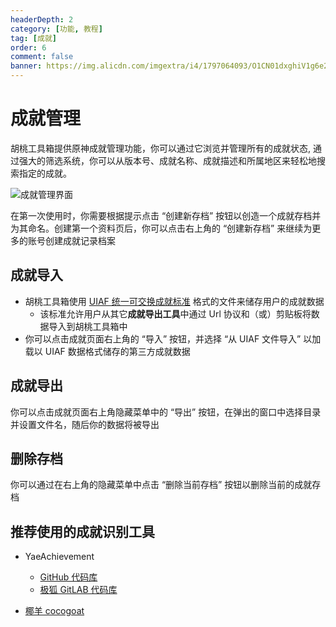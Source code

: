 ```yaml
---
headerDepth: 2
category: [功能, 教程]
tag: [成就]
order: 6
comment: false
banner: https://img.alicdn.com/imgextra/i4/1797064093/O1CN01dxghiV1g6e22PI4pe_!!1797064093.png
---
```


# 成就管理

胡桃工具箱提供原神成就管理功能，你可以通过它浏览并管理所有的成就状态, 通过强大的筛选系统，你可以从版本号、成就名称、成就描述和所属地区来轻松地搜索指定的成就。

<!-- more -->

![成就管理界面](https://img.alicdn.com/imgextra/i1/1797064093/O1CN01fApvim1g6e0xyGQvS_!!1797064093.png_.webp)

在第一次使用时，你需要根据提示点击 “创建新存档” 按钮以创造一个成就存档并为其命名。创建第一个资料页后，你可以点击右上角的 “创建新存档” 来继续为更多的账号创建成就记录档案

## 成就导入 <Badge text="UIAF" type="info" />

- 胡桃工具箱使用 [UIAF 统一可交换成就标准](https://uigf.org/zh/standards/UIAF.html) 格式的文件来储存用户的成就数据
  - 该标准允许用户从其它**成就导出工具**中通过 Url 协议和（或）剪贴板将数据导入到胡桃工具箱中
- 你可以点击成就页面右上角的 “导入” 按钮，并选择 “从 UIAF 文件导入” 以加载以 UIAF 数据格式储存的第三方成就数据

## 成就导出 <Badge text="UIAF" type="info" />

你可以点击成就页面右上角隐藏菜单中的 “导出” 按钮，在弹出的窗口中选择目录并设置文件名，随后你的数据将被导出

## 删除存档

你可以通过在右上角的隐藏菜单中点击 “删除当前存档” 按钮以删除当前的成就存档

## 推荐使用的成就识别工具

- YaeAchievement <Badge text="成就识别" type="tip" />

  - [GitHub 代码库](https://github.com/HolographicHat/YaeAchievement)
  - [极狐 GitLAB 代码库](https://jihulab.com/DGP-Studio/YaeAchievement)

- [椰羊 cocogoat](https://cocogoat.work/) <Badge text="成就攻略" type="tip" />
